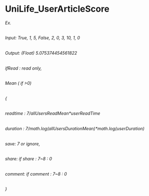 # UniLife_UserArticleScore

###### Ex.
###### Input: True, 1, 5, False, 2, 0, 3, 10, 1, 0
###### Output: (Float) 5.075374454561822
######
######
######
######
###### ifRead : read only,
###### Mean ( if >0)
###### {
###### readtime : 7/allUsersReadMean*userReadTime
###### duration : 7/math.log(allUsersDurationMean)*math.log(userDuration)
###### save: 7 or ignore,
###### share: if share : 7~8 : 0
###### comment: if comment : 7~8 : 0
###### }

